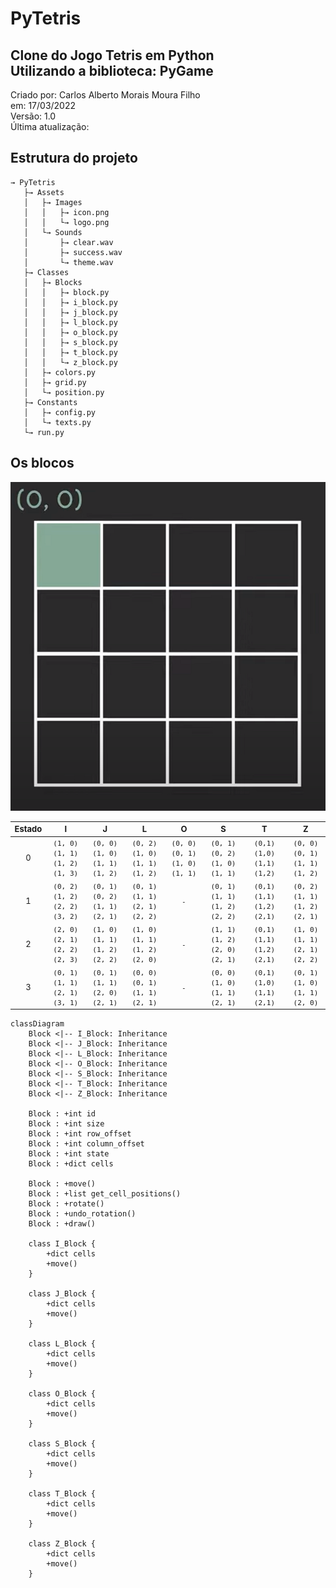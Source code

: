# PyTetris
Clone do Jogo Tetris em Python<br />
Utilizando a biblioteca: PyGame
--
Criado por: Carlos Alberto Morais Moura Filho<br />
em: 17/03/2022<br />
Versão: 1.0<br />
Última atualização: 

## Estrutura do projeto
```
→ PyTetris
   ├→ Assets
   │   ├→ Images
   │   │   ├→ icon.png
   │   │   └→ logo.png
   │   └→ Sounds
   │       ├→ clear.wav
   │       ├→ success.wav
   │       └→ theme.wav
   ├→ Classes
   │   ├→ Blocks
   │   │   ├→ block.py
   │   │   ├→ i_block.py
   │   │   ├→ j_block.py
   │   │   ├→ l_block.py
   │   │   ├→ o_block.py
   │   │   ├→ s_block.py
   │   │   ├→ t_block.py
   │   │   └→ z_block.py
   │   ├→ colors.py
   │   ├→ grid.py
   │   └→ position.py
   ├→ Constants
   │   ├→ config.py
   │   └→ texts.py
   └→ run.py
```

## Os blocos
![Blocks representation](Assets/images/README.md/blocks.png)
<style scoped>
table {
  font-size: 13px;
}
</style>
| Estado | I | J | L | O | S | T | Z |
| :-: | :-: | :-: | :-: | :-: | :-: | :-: | :-: |
| 0 | `(1, 0) (1, 1) (1, 2) (1, 3)` | `(0, 0) (1, 0) (1, 1) (1, 2)` | `(0, 2) (1, 0) (1, 1) (1, 2)` | `(0, 0) (0, 1) (1, 0) (1, 1)` | `(0, 1) (0, 2) (1, 0) (1, 1)` | `(0,1) (1,0) (1,1) (1,2)` | `(0, 0) (0, 1) (1, 1) (1, 2)` |
| 1 | `(0, 2) (1, 2) (2, 2) (3, 2)` | `(0, 1) (0, 2) (1, 1) (2, 1)` | `(0, 1) (1, 1) (2, 1) (2, 2)` | `-` | `(0, 1) (1, 1) (1, 2) (2, 2)` | `(0,1) (1,1) (1,2) (2,1)` | `(0, 2) (1, 1) (1, 2) (2, 1)` |
| 2 | `(2, 0) (2, 1) (2, 2) (2, 3)` | `(1, 0) (1, 1) (1, 2) (2, 2)` | `(1, 0) (1, 1) (1, 2) (2, 0)` | `-` | `(1, 1) (1, 2) (2, 0) (2, 1)` | `(0,1) (1,1) (1,2) (2,1)` | `(1, 0) (1, 1) (2, 1) (2, 2)` |
| 3 | `(0, 1) (1, 1) (2, 1) (3, 1)` | `(0, 1) (1, 1) (2, 0) (2, 1)` | `(0, 0) (0, 1) (1, 1) (2, 1)` | `-` | `(0, 0) (1, 0) (1, 1) (2, 1)` | `(0,1) (1,0) (1,1) (2,1)` | `(0, 1) (1, 0) (1, 1) (2, 0)` |


```mermaid
classDiagram
    Block <|-- I_Block: Inheritance
    Block <|-- J_Block: Inheritance
    Block <|-- L_Block: Inheritance
    Block <|-- O_Block: Inheritance
    Block <|-- S_Block: Inheritance
    Block <|-- T_Block: Inheritance
    Block <|-- Z_Block: Inheritance

    Block : +int id
    Block : +int size
    Block : +int row_offset
    Block : +int column_offset
    Block : +int state
    Block : +dict cells

    Block : +move()
    Block : +list get_cell_positions()
    Block : +rotate()
    Block : +undo_rotation()
    Block : +draw()

    class I_Block {
        +dict cells
        +move()
    }

    class J_Block {
        +dict cells
        +move()
    }

    class L_Block {
        +dict cells
        +move()
    }

    class O_Block {
        +dict cells
        +move()
    }

    class S_Block {
        +dict cells
        +move()
    }

    class T_Block {
        +dict cells
        +move()
    }

    class Z_Block {
        +dict cells
        +move()
    }
```